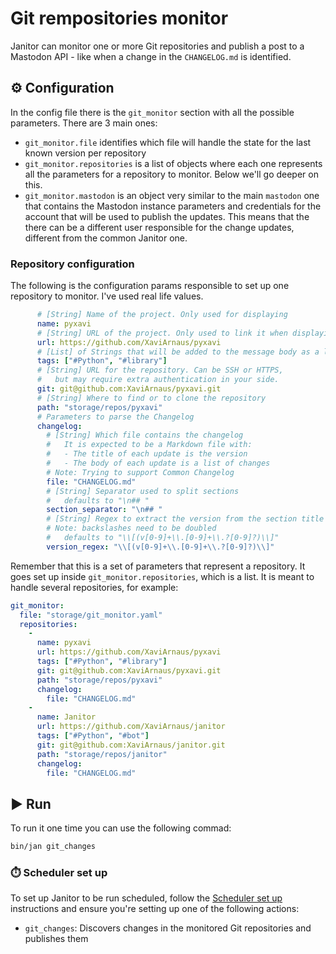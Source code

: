 # Git rempositories monitor

Janitor can monitor one or more Git repositories and publish a post to a Mastodon API - like when a change in the `CHANGELOG.md` is identified.

## ⚙️ Configuration

In the config file there is the `git_monitor` section with all the possible parameters. There are 3 main ones:
- `git_monitor.file` identifies which file will handle the state for the last known version per repository
- `git_monitor.repositories` is a list of objects where each one represents all the parameters for a repository to monitor. Below we'll go deeper on this.
- `git_monitor.mastodon` is an object very similar to the main `mastodon` one that contains the Mastodon instance parameters and credentials for the account that will be used to publish the updates. This means that the there can be a different user responsible for the change updates, different from the common Janitor one.

### Repository configuration

The following is the configuration params responsible to set up one repository to monitor. I've used real life values.
```yaml
      # [String] Name of the project. Only used for displaying
      name: pyxavi
      # [String] URL of the project. Only used to link it when displaying
      url: https://github.com/XaviArnaus/pyxavi
      # [List] of Strings that will be added to the message body as a list of Tags
      tags: ["#Python", "#library"]
      # [String] URL for the repository. Can be SSH or HTTPS,
      #   but may require extra authentication in your side.
      git: git@github.com:XaviArnaus/pyxavi.git
      # [String] Where to find or to clone the repository
      path: "storage/repos/pyxavi"
      # Parameters to parse the Changelog
      changelog:
        # [String] Which file contains the changelog
        #   It is expected to be a Markdown file with:
        #   - The title of each update is the version
        #   - The body of each update is a list of changes
        # Note: Trying to support Common Changelog
        file: "CHANGELOG.md"
        # [String] Separator used to split sections
        #   defaults to "\n## "
        section_separator: "\n## "
        # [String] Regex to extract the version from the section title
        # Note: backslashes need to be doubled
        #   defaults to "\\[(v[0-9]+\\.[0-9]+\\.?[0-9]?)\\]"
        version_regex: "\\[(v[0-9]+\\.[0-9]+\\.?[0-9]?)\\]"  
```

Remember that this is a set of parameters that represent a repository. It goes set up inside `git_monitor.repositories`, which is a list. It is meant to handle several repositories, for example:

```yaml
git_monitor:
  file: "storage/git_monitor.yaml"
  repositories:
    -
      name: pyxavi
      url: https://github.com/XaviArnaus/pyxavi
      tags: ["#Python", "#library"]
      git: git@github.com:XaviArnaus/pyxavi.git
      path: "storage/repos/pyxavi"
      changelog:
        file: "CHANGELOG.md"
    -
      name: Janitor
      url: https://github.com/XaviArnaus/janitor
      tags: ["#Python", "#bot"]
      git: git@github.com:XaviArnaus/janitor.git
      path: "storage/repos/janitor"
      changelog:
        file: "CHANGELOG.md"
```

## ▶️ Run

To run it one time you can use the following commad:
```bash
bin/jan git_changes
```

### ⏱️ Scheduler set up

To set up Janitor to be run scheduled, follow the [Scheduler set up](./scheduler.md) instructions and ensure you're setting up one of the following actions:

- `git_changes`: Discovers changes in the monitored Git repositories and publishes them